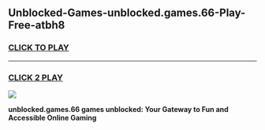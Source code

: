 
## Unblocked-Games-unblocked.games.66-Play-Free-atbh8
<h3>
<a href="https://premium76.site?title=unblocked.games.66&ref=17A">CLICK TO PLAY</a></h3>
<hr>

<h3>
<a href="https://premium76.site?title=unblocked.games.66&ref=17A">CLICK 2 PLAY</a>
  
</h3>

<a href="https://premium76.site?title=unblocked.games.66&ref=17A"><img src="https://clearcache.store/games.png"></a>


**unblocked.games.66 games unblocked: Your Gateway to Fun and Accessible Online Gaming**
